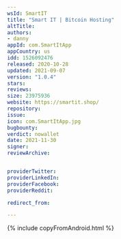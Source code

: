 ```yaml
---
wsId: SmartIT
title: "Smart IT | Bitcoin Hosting"
altTitle: 
authors:
- danny
appId: com.SmartItApp
appCountry: us
idd: 1526092476
released: 2020-10-28
updated: 2021-09-07
version: "1.0.4"
stars: 
reviews: 
size: 23975936
website: https://smartit.shop/
repository: 
issue: 
icon: com.SmartItApp.jpg
bugbounty: 
verdict: nowallet
date: 2021-11-30
signer: 
reviewArchive:


providerTwitter: 
providerLinkedIn: 
providerFacebook: 
providerReddit: 

redirect_from:

---
```


{% include copyFromAndroid.html %}